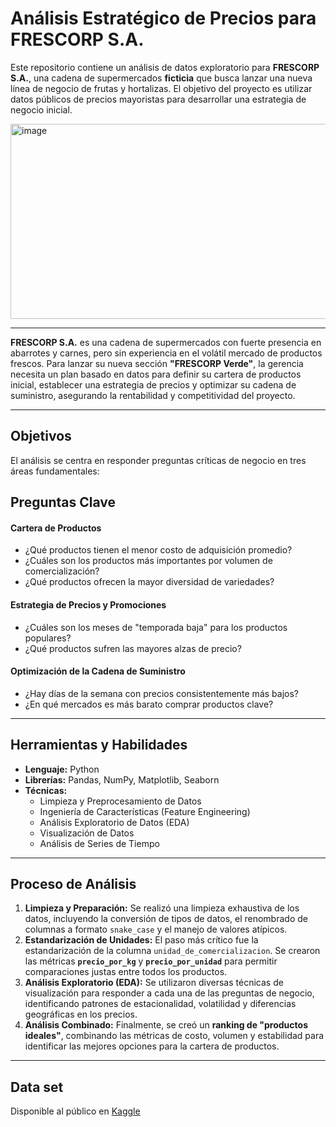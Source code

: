 # Análisis Estratégico de Precios para FRESCORP S.A.

Este repositorio contiene un análisis de datos exploratorio para **FRESCORP S.A.**, una cadena de supermercados **ficticia** que busca lanzar una nueva línea de negocio de frutas y hortalizas. El objetivo del proyecto es utilizar datos públicos de precios mayoristas para desarrollar una estrategia de negocio inicial.

<img width="698" height="312" alt="image" src="https://github.com/user-attachments/assets/fc8291fc-8f2d-445f-a4db-a3947996f38e" />


---

**FRESCORP S.A.** es una cadena de supermercados con fuerte presencia en abarrotes y carnes, pero sin experiencia en el volátil mercado de productos frescos. Para lanzar su nueva sección **"FRESCORP Verde"**, la gerencia necesita un plan basado en datos para definir su cartera de productos inicial, establecer una estrategia de precios y optimizar su cadena de suministro, asegurando la rentabilidad y competitividad del proyecto.

---

## Objetivos 

El análisis se centra en responder preguntas críticas de negocio en tres áreas fundamentales:

## Preguntas Clave

####  Cartera de Productos
* ¿Qué productos tienen el menor costo de adquisición promedio?
* ¿Cuáles son los productos más importantes por volumen de comercialización?
* ¿Qué productos ofrecen la mayor diversidad de variedades?

####  Estrategia de Precios y Promociones
* ¿Cuáles son los meses de "temporada baja" para los productos populares?
* ¿Qué productos sufren las mayores alzas de precio?

####  Optimización de la Cadena de Suministro
* ¿Hay días de la semana con precios consistentemente más bajos?
* ¿En qué mercados es más barato comprar productos clave?

---

## Herramientas y Habilidades

* **Lenguaje:** Python
* **Librerías:** Pandas, NumPy, Matplotlib, Seaborn
* **Técnicas:**
    * Limpieza y Preprocesamiento de Datos
    * Ingeniería de Características (Feature Engineering)
    * Análisis Exploratorio de Datos (EDA)
    * Visualización de Datos
    * Análisis de Series de Tiempo

---

## Proceso de Análisis

1.  **Limpieza y Preparación:** Se realizó una limpieza exhaustiva de los datos, incluyendo la conversión de tipos de datos, el renombrado de columnas a formato `snake_case` y el manejo de valores atípicos.
2.  **Estandarización de Unidades:** El paso más crítico fue la estandarización de la columna `unidad_de_comercializacion`. Se crearon las métricas **`precio_por_kg`** y **`precio_por_unidad`** para permitir comparaciones justas entre todos los productos.
3.  **Análisis Exploratorio (EDA):** Se utilizaron diversas técnicas de visualización para responder a cada una de las preguntas de negocio, identificando patrones de estacionalidad, volatilidad y diferencias geográficas en los precios.
4.  **Análisis Combinado:** Finalmente, se creó un **ranking de "productos ideales"**, combinando las métricas de costo, volumen y estabilidad para identificar las mejores opciones para la cartera de productos.

---

## Data set

Disponible al público en [Kaggle](https://www.kaggle.com/datasets/ricardourdaneta/precio-mayorista-de-frutas-y-hortalizas-2025)
